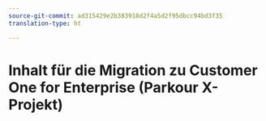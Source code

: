```yaml
---
source-git-commit: ad315429e2b383918d2f4a5d2f95dbcc94bd3f35
translation-type: ht

---
```

# Inhalt für die Migration zu Customer One for Enterprise (Parkour X-Projekt)
